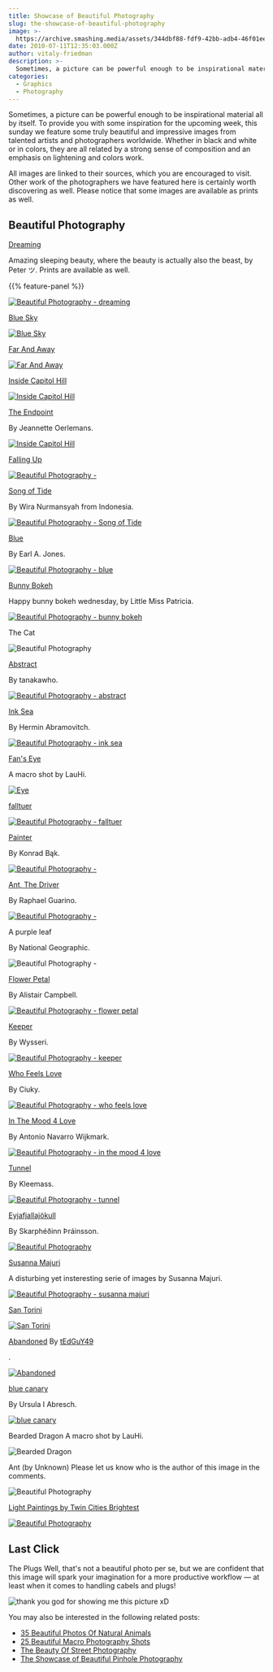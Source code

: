 ```yaml
---
title: Showcase of Beautiful Photography
slug: the-showcase-of-beautiful-photography
image: >-
  https://archive.smashing.media/assets/344dbf88-fdf9-42bb-adb4-46f01eedd629/940f19cc-21f5-490b-8411-8b21ac200bef/colors2.jpg
date: 2010-07-11T12:35:03.000Z
author: vitaly-friedman
description: >-
  Sometimes, a picture can be powerful enough to be inspirational material all by itself. To provide you with some inspiration for the upcoming week, this sunday we feature some truly beautiful and impressive images from talented artists and photographers worldwide.
categories:
  - Graphics
  - Photography
---
```

Sometimes, a picture can be powerful enough to be inspirational material all by itself. To provide you with some inspiration for the upcoming week, this sunday we feature some truly beautiful and impressive images from talented artists and photographers worldwide. Whether in black and white or in colors, they are all related by a strong sense of composition and an emphasis on lightening and colors work. 

All images are linked to their sources, which you are encouraged to visit. Other work of the photographers we have featured here is certainly worth discovering as well. Please notice that some images are available as prints as well. 

## Beautiful Photography

<a href="https://www.flickr.com/photos/peterprzybille/3915636451/in/pool-bestinshow">Dreaming</a>

Amazing sleeping beauty, where the beauty is actually also the beast, by Peter ツ. Prints are available as well.

{{% feature-panel %}}

[![Beautiful Photography - dreaming](https://archive.smashing.media/assets/344dbf88-fdf9-42bb-adb4-46f01eedd629/167659d8-3e56-4f95-9520-b1cadca2c626/102.jpg)](https://www.flickr.com/photos/peterprzybille/3915636451/in/pool-bestinshow)

<a href="https://www.photosight.ru/photo/alone/3753521/">Blue Sky</a>

[![Blue Sky](https://archive.smashing.media/assets/344dbf88-fdf9-42bb-adb4-46f01eedd629/c1139a24-98a1-4aba-8821-c62f5e14d728/107-photos.jpg)](https://www.photosight.ru/photo/alone/3753521/)

<a href="https://1x.com/photos/landscape/32947/">Far And Away</a>

[![Far And Away](https://archive.smashing.media/assets/344dbf88-fdf9-42bb-adb4-46f01eedd629/ad1131f3-d6d1-4b69-930b-d4efc5821e36/110-photos.jpg)](https://1x.com/photos/landscape/32947/)

<a href="https://1x.com/photo/26325/">Inside Capitol Hill</a>

[![Inside Capitol Hill](https://archive.smashing.media/assets/344dbf88-fdf9-42bb-adb4-46f01eedd629/db0900b7-b0cf-42c3-910c-d32932ba4090/114-photos.jpg)](https://1x.com/photo/26325/)

<a href="https://1x.com/photos/member/12605/30341/">The Endpoint</a>

By Jeannette Oerlemans.

[![Inside Capitol Hill](https://archive.smashing.media/assets/344dbf88-fdf9-42bb-adb4-46f01eedd629/13d1db22-aaea-4dce-a68f-0c28d0ae685f/115-photos.jpg)](https://1x.com/photos/member/12605/30341/)

<a href="https://www.flickr.com/photos/plantreesplease/3342156471/sizes/o/">Falling Up</a>

[![Beautiful Photography - ](https://archive.smashing.media/assets/344dbf88-fdf9-42bb-adb4-46f01eedd629/a7fe30fe-2047-4b92-93db-39007b13c64e/163.jpg)](https://www.flickr.com/photos/plantreesplease/3342156471/sizes/o/)

<a href="https://1x.com/photos/landscape/33004/">Song of Tide</a>

By Wira Nurmansyah from Indonesia.

[![Beautiful Photography - Song of Tide](https://archive.smashing.media/assets/344dbf88-fdf9-42bb-adb4-46f01eedd629/a4d6b75b-346e-4088-8e1c-c036b118bab6/33004.jpg)](https://1x.com/photos/landscape/33004/)

<a href="https://1x.com/photos/abstract/29585/">Blue</a>

By Earl A. Jones.

[![Beautiful Photography - blue](https://archive.smashing.media/assets/344dbf88-fdf9-42bb-adb4-46f01eedd629/d2d48834-712b-43b9-8b76-96333a6bd9ec/168.jpg)](https://1x.com/photos/abstract/29585/)

<a href="https://www.flickr.com/photos/planetpater/2609589837/">Bunny Bokeh</a>

Happy bunny bokeh wednesday, by Little Miss Patricia.

[![Beautiful Photography - bunny bokeh](https://archive.smashing.media/assets/344dbf88-fdf9-42bb-adb4-46f01eedd629/d9dda45a-02d1-4bb2-aa5d-0f45a9a8807b/145.jpg)](https://www.flickr.com/photos/planetpater/2609589837/)

The Cat

![Beautiful Photography](https://archive.smashing.media/assets/344dbf88-fdf9-42bb-adb4-46f01eedd629/c76ffef2-f676-4474-91e8-d409c71c064a/122.jpg)

<a href="https://www.flickr.com/photos/28481088@N00/3360952107/">Abstract</a>

By tanakawho.

[![Beautiful Photography - abstract](https://archive.smashing.media/assets/344dbf88-fdf9-42bb-adb4-46f01eedd629/0f0c4e67-1f68-4d3e-a04a-46d1fa09def4/167.jpg)](https://www.flickr.com/photos/28481088@N00/3360952107/)

<a href="https://ahermin.deviantart.com">Ink Sea</a>

By Hermin Abramovitch.

[![Beautiful Photography - ink sea](https://archive.smashing.media/assets/344dbf88-fdf9-42bb-adb4-46f01eedd629/b58237e3-c822-4517-9ec9-372bc739b8af/161.jpg)](https://ahermin.deviantart.com)

<a href="https://bigpicture.ru/?p=30526#more-30526">Fan's Eye</a>

A macro shot by LauHi.

[![Eye](https://archive.smashing.media/assets/344dbf88-fdf9-42bb-adb4-46f01eedd629/cde9a0ff-52ac-449b-837b-b59c6f9da099/eye.jpg)](https://bigpicture.ru/?p=30526#more-30526)

<a href="https://1x.com/photos/member/12605/21686/">falltuer</a>

[![Beautiful Photography - falltuer](https://archive.smashing.media/assets/344dbf88-fdf9-42bb-adb4-46f01eedd629/43a5dc50-818d-4129-a4f4-2d5cefc47fce/falltuer-by-5letters.jpg)](https://fc01.deviantart.com/fs41/i/2009/003/f/c/Falltuer_by_5letters.jpg)

<a href="https://digart.img.digart.pl/data/img/vol2/27/35/download/3137737.jpg">Painter</a>

By Konrad Bąk.

[![Beautiful Photography - ](https://archive.smashing.media/assets/344dbf88-fdf9-42bb-adb4-46f01eedd629/a2d516f1-92a2-4956-b2bb-4cdbbc72e739/120.jpg)](https://digart.img.digart.pl/data/img/vol2/27/35/download/3137737.jpg)

<a href="https://bigpicture.ru/?p=30526#more-30526">Ant, The Driver</a>

By Raphael Guarino.

[![Beautiful Photography - ](https://archive.smashing.media/assets/344dbf88-fdf9-42bb-adb4-46f01eedd629/3458ed80-d139-49df-b055-512c639735f2/136.jpg)](https://bigpicture.ru/?p=30526#more-30526)

<span class="removed_link" title="https://photography.nationalgeographic.com/photography/photo-of-the-day/purple-leaf/">A purple leaf</span>

By National Geographic.

<span class="removed_link" title="https://photography.nationalgeographic.com/photography/photo-of-the-day/purple-leaf/">![Beautiful Photography - ](https://archive.smashing.media/assets/344dbf88-fdf9-42bb-adb4-46f01eedd629/cf0bb566-d12b-453b-b288-c812f2be8b29/137.jpg)</span>

<a href="https://alliec.deviantart.com/art/Flower-Petal-Refraction-113405664">Flower Petal</a>

By Alistair Campbell.

[![Beautiful Photography - flower petal](https://archive.smashing.media/assets/344dbf88-fdf9-42bb-adb4-46f01eedd629/a18b1c90-f74f-40f4-a21a-e027ed872625/148.jpg)](https://alliec.deviantart.com/art/Flower-Petal-Refraction-113405664)

<a href="https://wysseri.deviantart.com/art/Keeper-137235159">Keeper</a>

By Wysseri.

[![Beautiful Photography - keeper](https://archive.smashing.media/assets/344dbf88-fdf9-42bb-adb4-46f01eedd629/a62681ad-6dc7-4191-8b76-aee3242af748/149.jpg)](https://wysseri.deviantart.com/art/Keeper-137235159)

<a href="https://ciuky.deviantart.com/art/who-feels-love-118783096">Who Feels Love</a>

By Ciuky.

[![Beautiful Photography - who feels love](https://archive.smashing.media/assets/344dbf88-fdf9-42bb-adb4-46f01eedd629/aea3df40-1130-43bc-bece-b464e311298d/157.jpg)](https://ciuky.deviantart.com/art/who-feels-love-118783096)

<a href="https://drivingyou.deviantart.com/art/In-the-mood-4-love-120269909">In The Mood 4 Love</a>

By Antonio Navarro Wijkmark.

[![Beautiful Photography - in the mood 4 love](https://archive.smashing.media/assets/344dbf88-fdf9-42bb-adb4-46f01eedd629/e3d711e2-acf3-4493-9f5e-d9283d40d310/159.jpg)](https://drivingyou.deviantart.com/art/In-the-mood-4-love-120269909)

<a href="https://kleemass.deviantart.com/art/Tunnel-73770213">Tunnel</a>

By Kleemass.

[![Beautiful Photography - tunnel](https://archive.smashing.media/assets/344dbf88-fdf9-42bb-adb4-46f01eedd629/ee7dadec-c899-4045-a73b-85e8f0fd4368/171.jpg)](https://kleemass.deviantart.com/art/Tunnel-73770213)

<a href="https://www.flickr.com/photos/skarpi/">Eyjafjallajökull</a>

By Skarphéðinn Þráinsson.

[![Beautiful Photography](https://archive.smashing.media/assets/344dbf88-fdf9-42bb-adb4-46f01eedd629/9e0c47f5-4e34-4df0-be98-21f673361cc5/eyjafjallajokull-plinian-eruption.jpg)](https://marieaunet.blogspot.com/2010/04/eyjafjallajokull.html)

<a href="https://2photo.ru/15937-fotograf-susanna-majuri/full.html">Susanna Majuri</a>

A disturbing yet insteresting serie of images by Susanna Majuri.

[![Beautiful Photography - susanna majuri](https://archive.smashing.media/assets/344dbf88-fdf9-42bb-adb4-46f01eedd629/ef0ca5c7-2732-4fd1-b177-8be9c2c2395b/113.jpg)](https://2photo.ru/15937-fotograf-susanna-majuri/full.html)

<a href="https://www.photosight.ru/photo/alone/3755361/">San Torini</a>

[![San Torini](https://archive.smashing.media/assets/344dbf88-fdf9-42bb-adb4-46f01eedd629/3faa199c-9fde-44da-926b-1afdfb558c13/105-photos.jpg)](https://www.photosight.ru/photo/alone/3755361/)

<a href="https://www.pixcetera.com/blog/2010/03/03/abandoned/">Abandoned</a>
By <a href="https://www.wix.com/egfines/Ted-Fines">tEdGuY49</a>

.

[![Abandoned](https://archive.smashing.media/assets/344dbf88-fdf9-42bb-adb4-46f01eedd629/771ea2c4-7ec3-49ce-932a-634cfac32e83/ab.jpg)](https://www.pixcetera.com/blog/2010/03/03/abandoned/)

<a href="https://1x.com/photo/25433/">blue canary</a>

By Ursula I Abresch.

[![blue canary](https://archive.smashing.media/assets/344dbf88-fdf9-42bb-adb4-46f01eedd629/e8704410-b762-4ca6-ae8b-e34a99fd4ff2/111-photos.jpg)](https://1x.com/photo/25433/)

Bearded Dragon A macro shot by LauHi.

![Bearded Dragon](https://archive.smashing.media/assets/344dbf88-fdf9-42bb-adb4-46f01eedd629/28eb37f3-73d8-4cb6-84db-ed65bae0c087/ph.jpg)

Ant (by Unknown) Please let us know who is the author of this image in the comments.

![Beautiful Photography](https://archive.smashing.media/assets/344dbf88-fdf9-42bb-adb4-46f01eedd629/341e19d6-86ec-47ff-a911-5ddb6376b2dc/ameise.jpg)

<a href="https://www.twincitiesbrightest.com/">Light Paintings by Twin Cities Brightest</a>

[![Beautiful Photography](https://archive.smashing.media/assets/344dbf88-fdf9-42bb-adb4-46f01eedd629/dfaaacb2-292c-4f04-a901-53377ab04a2a/icarusbytcb.jpg)](https://www.twincitiesbrightest.com/)

## Last Click

The Plugs Well, that's not a beautiful photo per se, but we are confident that this image will spark your imagination for a more productive workflow — at least when it comes to handling cabels and plugs!

![thank you god for showing me this picture xD](https://archive.smashing.media/assets/344dbf88-fdf9-42bb-adb4-46f01eedd629/be637e76-94f8-4a4f-b253-69f2c37a3d9b/109-photos.jpg)

You may also be interested in the following related posts:

*   [35 Beautiful Photos Of Natural Animals](https://www.smashingmagazine.com/2009/02/35-beautiful-examples-of-animals-photography/)
*   [25 Beautiful Macro Photography Shots](https://www.smashingmagazine.com/2008/09/25-beautiful-macro-photography-shots-photos/)
*   [The Beauty Of Street Photography](https://www.smashingmagazine.com/2008/12/the-beauty-of-street-photography/)
*   [The Showcase of Beautiful Pinhole Photography](https://www.smashingmagazine.com/2010/07/the-showcase-of-beautiful-pinhole-photography/)